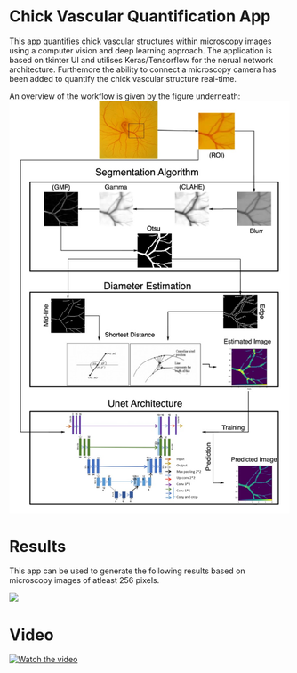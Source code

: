 Chick Vascular Quantification App
==========

This app quantifies chick vascular structures within microscopy images using a computer vision and deep learning approach. The application is based on tkinter UI and utilises Keras/Tensorflow for the nerual network architecture. Furthemore the ability to connect a microscopy camera has been added to quantify the chick vascular structure real-time.

An overview of the workflow is given by the figure underneath:
<img src="fig/New_vertival_flowchart_def.jpg" width="900px"/> 

Results
================================================
This app can be used to generate the following results based on microscopy images of atleast 256 pixels.

<img src="fig/Table 2.png" width="900px"/> 

Video
================================================
[![Watch the video](https://i.vimeocdn.com/video/1936169791-1f78d52973857785473be39eab7f325be9b45ec2abd521d2b5850c4f0b81e709-d?mw=2880&mh=840&q=70)](https://vimeo.com/1018050755?ts=0&share=copy)
